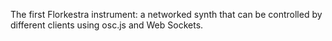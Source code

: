 The first Florkestra instrument: a networked synth that can be controlled by different clients using osc.js and Web Sockets.
